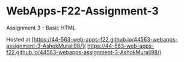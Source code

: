 # WebApps-F22-Assignment-3
Assignment 3 - Basic HTML

Hosted at [https://44-563-web-apps-f22.github.io/44563-webapps-assignment-3-AshokMurali98/]( https://44-563-web-apps-f22.github.io/44563-webapps-assignment-3-AshokMurali98/)
